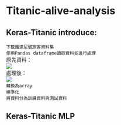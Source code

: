 # Titanic-alive-analysis
## Keras-Titanic introduce:<br>
`下載鐵達尼號旅客資料集`<br>
`使用Pandas dataframe讀取資料並進行處理`<br>
原先資料：<br>
<img src="https://github.com/buloobuloo/Titanic-alive-analysis/blob/master/IMG/%E6%88%AA%E5%9C%96%202020-05-15%20%E4%B8%8B%E5%8D%882.13.41.png"><br>
處理後：<br>
<img src="https://github.com/buloobuloo/Titanic-alive-analysis/blob/master/IMG/%E6%88%AA%E5%9C%96%202020-05-15%20%E4%B8%8B%E5%8D%882.13.54.png"><br>
`轉換為array`<br>
`標準化`<br>
`將資料分為訓練資料與測試資料`<br>
## Keras-Titanic MLP
